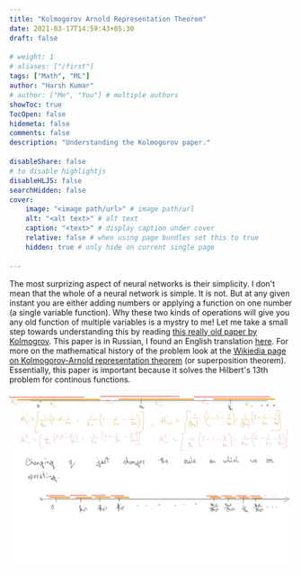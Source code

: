 ```yaml
---
title: "Kolmogorov Arnold Representation Theorem"
date: 2021-03-17T14:59:43+05:30
draft: false

# weight: 1
# aliases: ["/first"]
tags: ["Math", "ML"]
author: "Harsh Kumar"
# author: ["Me", "You"] # multiple authors
showToc: true
TocOpen: false
hidemeta: false
comments: false
description: "Understanding the Kolmogorov paper."

disableShare: false
# to disable highlightjs
disableHLJS: false
searchHidden: false
cover:
    image: "<image path/url>" # image path/url
    alt: "<alt text>" # alt text
    caption: "<text>" # display caption under cover
    relative: false # when using page bundles set this to true
    hidden: true # only hide on current single page

---
```


The most surprizing aspect of neural networks is their simplicity. I don't mean that the whole of a neural network is simple. It is not. But at any given instant you are either adding numbers or applying a function on one number (a single variable function). Why these two kinds of operations will give you any old function of multiple variables is a mystry to me! Let me take a small step towards understanding this by reading [this really old paper by Kolmogrov](https://mathscinet.ams.org/mathscinet-getitem?mr=111809 "mathscinet link"). This paper is in Russian, I found an English translation [here](https://cs.uwaterloo.ca/~y328yu/classics/Kolmogorov57.pdf "This is the best link I found"). For more on the mathematical history of the problem look at the [Wikiedia page on Kolmogorov-Arnold representation theorem](https://en.wikipedia.org/wiki/Kolmogorov%E2%80%93Arnold_representation_theorem) (or superposition theorem). Essentially, this paper is important because it solves the Hilbert's 13th problem for continous functions.



![The weird sets](/static/KolmogorovRepresentationTheoremset.jpg#center)
